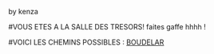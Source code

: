 by kenza

#VOUS ETES A LA SALLE DES 
TRESORS! faites gaffe hhhh ! 

#VOICI LES CHEMINS POSSIBLES : 
[BOUDELAR](jeu-heros-nom-de-votre-labyrinthe/tresor.png)
